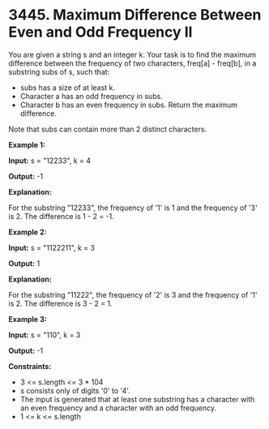 # 3445. Maximum Difference Between Even and Odd Frequency II
You are given a string s and an integer k. Your task is to find the maximum difference between the frequency of two characters, freq[a] - freq[b], in a substring subs of s, such that:

* subs has a size of at least k.
* Character a has an odd frequency in subs.
* Character b has an even frequency in subs.
Return the maximum difference. <br>

Note that subs can contain more than 2 distinct characters.

**Example 1:**

**Input:** s = "12233", k = 4 <br>

**Output:** -1 <br>

**Explanation:**

For the substring "12233", the frequency of '1' is 1 and the frequency of '3' is 2. The difference is 1 - 2 = -1.<br>


**Example 2:**

**Input:** s = "1122211", k = 3<br>

**Output:** 1<br>

**Explanation:**

For the substring "11222", the frequency of '2' is 3 and the frequency of '1' is 2. The difference is 3 - 2 = 1.<br>


**Example 3:**

**Input:** s = "110", k = 3<br>

**Output:** -1<br>

 

**Constraints:**

* 3 <= s.length <= 3 * 104
* s consists only of digits '0' to '4'.
* The input is generated that at least one substring has a character with an even frequency and a character with an odd frequency.
* 1 <= k <= s.length
